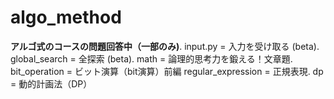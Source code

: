 # algo_method

**アルゴ式のコースの問題回答中（一部のみ)**.
input.py = 入力を受け取る (beta).
global_search = 全探索 (beta).
math = 論理的思考力を鍛える！文章題.
bit_operation = ビット演算（bit演算）前編
regular_expression = 正規表現.
dp = 動的計画法（DP）
